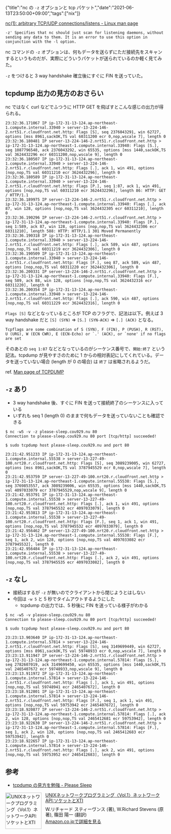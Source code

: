 {"title":"nc の `-z` オプションと tcp パケット","date":"2021-06-13T23:50:00+09:00","tags":["nix"]}

[nc\(1\): arbitrary TCP/UDP connections/listens \- Linux man page](https://linux.die.net/man/1/nc)

```
-z' Specifies that nc should just scan for listening daemons, without sending any data to them. It is an error to use this option in conjunction with the -l option.
```

nc コマンドの `-z` オプションは、何もデータを送らずにただ接続先をスキャンするというものだが、実際にどういうパケットが送られているのか軽く見てみた。

`-z` をつけると 3 way handshake 確立後にすぐに FIN を送っていた。

## tcpdump 出力の見方のおさらい

nc ではなく curl などでふつうに HTTP GET を飛ばすとこんな感じの出力が得られる。

```
23:32:36.171067 IP ip-172-31-13-124.ap-northeast-1.compute.internal.33940 > server-13-224-146-2.nrt51.r.cloudfront.net.http: Flags [S], seq 2376043291, win 62727, options [mss 8961,sackOK,TS val 60311200 ecr 0,nop,wscale 7], length 0
23:32:36.180481 IP server-13-224-146-2.nrt51.r.cloudfront.net.http > ip-172-31-13-124.ap-northeast-1.compute.internal.33940: Flags [S.], seq 1087796548, ack 2376043292, win 65535, options [mss 1440,sackOK,TS val 3624432296 ecr 60311200,nop,wscale 9], length 0
23:32:36.180507 IP ip-172-31-13-124.ap-northeast-1.compute.internal.33940 > server-13-224-146-2.nrt51.r.cloudfront.net.http: Flags [.], ack 1, win 491, options [nop,nop,TS val 60311210 ecr 3624432296], length 0
23:32:36.180589 IP ip-172-31-13-124.ap-northeast-1.compute.internal.33940 > server-13-224-146-2.nrt51.r.cloudfront.net.http: Flags [P.], seq 1:87, ack 1, win 491, options [nop,nop,TS val 60311210 ecr 3624432296], length 86: HTTP: GET / HTTP/1.1
23:32:36.189975 IP server-13-224-146-2.nrt51.r.cloudfront.net.http > ip-172-31-13-124.ap-northeast-1.compute.internal.33940: Flags [.], ack 87, win 128, options [nop,nop,TS val 3624432305 ecr 60311210], length 0
23:32:36.190296 IP server-13-224-146-2.nrt51.r.cloudfront.net.http > ip-172-31-13-124.ap-northeast-1.compute.internal.33940: Flags [P.], seq 1:589, ack 87, win 128, options [nop,nop,TS val 3624432306 ecr 60311210], length 588: HTTP: HTTP/1.1 301 Moved Permanently
23:32:36.190318 IP ip-172-31-13-124.ap-northeast-1.compute.internal.33940 > server-13-224-146-2.nrt51.r.cloudfront.net.http: Flags [.], ack 589, win 487, options [nop,nop,TS val 60311219 ecr 3624432306], length 0
23:32:36.190509 IP ip-172-31-13-124.ap-northeast-1.compute.internal.33940 > server-13-224-146-2.nrt51.r.cloudfront.net.http: Flags [F.], seq 87, ack 589, win 487, options [nop,nop,TS val 60311220 ecr 3624432306], length 0
23:32:36.200331 IP server-13-224-146-2.nrt51.r.cloudfront.net.http > ip-172-31-13-124.ap-northeast-1.compute.internal.33940: Flags [F.], seq 589, ack 88, win 128, options [nop,nop,TS val 3624432316 ecr 60311220], length 0
23:32:36.200354 IP ip-172-31-13-124.ap-northeast-1.compute.internal.33940 > server-13-224-146-2.nrt51.r.cloudfront.net.http: Flags [.], ack 590, win 487, options [nop,nop,TS val 60311229 ecr 3624432316], length 0
```

`Flags [S]` などとなっているところが TCP のフラグで、記法は以下。例えば 3 way handshake だと `[S] (SYN)` => `[S.] (SYN-ACK)` => `[.] (ACK)` となる。

```
Tcpflags are some combination of S (SYN), F (FIN), P (PUSH), R (RST), U (URG), W (ECN CWR), E (ECN-Echo) or `.' (ACK), or `none' if no flags are set
```

そのあとの `seq 1:87` などとなっているのがシーケンス番号で、`開始:終了` という記法。tcpdump が見やすさのために 1 からの相対表記にしてくれている。データを送っていない場合 (length が 0 の場合) は `終了` は省略されるようだ。

ref. [Man page of TCPDUMP](https://www.tcpdump.org/manpages/tcpdump.1.html)

## `-z` あり

- 3 way handshake 後、すぐに FIN を送って接続終了のシーケンスに入っている
- いずれも seq 1 (length 0) のままで何もデータを送っていないことも確認できる

<div></div>

```
$ nc -w5 -v -z please-sleep.cou929.nu 80
Connection to please-sleep.cou929.nu 80 port [tcp/http] succeeded!
```

<div></div>

```
$ sudo tcpdump host please-sleep.cou929.nu and port 80

23:21:42.951233 IP ip-172-31-13-124.ap-northeast-1.compute.internal.55538 > server-13-227-49-100.nrt20.r.cloudfront.net.http: Flags [S], seq 3089239005, win 62727, options [mss 8961,sackOK,TS val 3787945529 ecr 0,nop,wscale 7], length 0
23:21:42.953759 IP server-13-227-49-100.nrt20.r.cloudfront.net.http > ip-172-31-13-124.ap-northeast-1.compute.internal.55538: Flags [S.], seq 3769853557, ack 3089239006, win 65535, options [mss 1440,sackOK,TS val 4097033079 ecr 3787945529,nop,wscale 9], length 0
23:21:42.953791 IP ip-172-31-13-124.ap-northeast-1.compute.internal.55538 > server-13-227-49-100.nrt20.r.cloudfront.net.http: Flags [.], ack 1, win 491, options [nop,nop,TS val 3787945532 ecr 4097033079], length 0
23:21:42.953813 IP ip-172-31-13-124.ap-northeast-1.compute.internal.55538 > server-13-227-49-100.nrt20.r.cloudfront.net.http: Flags [F.], seq 1, ack 1, win 491, options [nop,nop,TS val 3787945532 ecr 4097033079], length 0
23:21:42.956462 IP server-13-227-49-100.nrt20.r.cloudfront.net.http > ip-172-31-13-124.ap-northeast-1.compute.internal.55538: Flags [F.], seq 1, ack 2, win 128, options [nop,nop,TS val 4097033082 ecr 3787945532], length 0
23:21:42.956484 IP ip-172-31-13-124.ap-northeast-1.compute.internal.55538 > server-13-227-49-100.nrt20.r.cloudfront.net.http: Flags [.], ack 2, win 491, options [nop,nop,TS val 3787945535 ecr 4097033082], length 0
```

## `-z` なし

- 接続はするが `-z` が無いのでクライアントから閉じようとはしない
- 今回は `-w 5` と 5 秒でタイムアウトするようにした
    - tcpdump の出力では、5 秒後に FIN を送っている様子がわかる

<div></div>

```
$ nc -w5 -v please-sleep.cou929.nu 80
Connection to please-sleep.cou929.nu 80 port [tcp/http] succeeded!
```

<div></div>

```
$ sudo tcpdump host please-sleep.cou929.nu and port 80

23:23:13.903640 IP ip-172-31-13-124.ap-northeast-1.compute.internal.57814 > server-13-224-146-2.nrt51.r.cloudfront.net.http: Flags [S], seq 3149699449, win 62727, options [mss 8961,sackOK,TS val 59748933 ecr 0,nop,wscale 7], length 0
23:23:13.911947 IP server-13-224-146-2.nrt51.r.cloudfront.net.http > ip-172-31-13-124.ap-northeast-1.compute.internal.57814: Flags [S.], seq 2782607019, ack 3149699450, win 65535, options [mss 1440,sackOK,TS val 2465407672 ecr 59748933,nop,wscale 9], length 0
23:23:13.911972 IP ip-172-31-13-124.ap-northeast-1.compute.internal.57814 > server-13-224-146-2.nrt51.r.cloudfront.net.http: Flags [.], ack 1, win 491, options [nop,nop,TS val 59748941 ecr 2465407672], length 0
23:23:18.912801 IP ip-172-31-13-124.ap-northeast-1.compute.internal.57814 > server-13-224-146-2.nrt51.r.cloudfront.net.http: Flags [F.], seq 1, ack 1, win 491, options [nop,nop,TS val 59753942 ecr 2465407672], length 0
23:23:18.920877 IP server-13-224-146-2.nrt51.r.cloudfront.net.http > ip-172-31-13-124.ap-northeast-1.compute.internal.57814: Flags [.], ack 2, win 128, options [nop,nop,TS val 2465412681 ecr 59753942], length 0
23:23:18.922630 IP server-13-224-146-2.nrt51.r.cloudfront.net.http > ip-172-31-13-124.ap-northeast-1.compute.internal.57814: Flags [F.], seq 1, ack 2, win 128, options [nop,nop,TS val 2465412683 ecr 59753942], length 0
23:23:18.922657 IP ip-172-31-13-124.ap-northeast-1.compute.internal.57814 > server-13-224-146-2.nrt51.r.cloudfront.net.http: Flags [.], ack 2, win 491, options [nop,nop,TS val 59753952 ecr 2465412683], length 0
```

## 参考

- [tcpdump の見方を勉強 \- Please Sleep](https://please-sleep.cou929.nu/tcpdump-study-pt1.html)

<div class="amazlet-box" style="margin-bottom:0px;"><div class="amazlet-image" style="float:left;margin:0px 12px 1px 0px;"><a href="http://www.amazon.co.jp/exec/obidos/ASIN/4894712059/pleasesleep-22/ref=nosim/" name="amazletlink" target="_blank"><img src="https://images-na.ssl-images-amazon.com/images/I/213B9PVJD1L._BO1,204,203,200_.jpg" alt="UNIXネットワークプログラミング〈Vol.1〉ネットワークAPI:ソケットとXTI" style="border: none; width: 113px;" /></a></div><div class="amazlet-info" style="line-height:120%; margin-bottom: 10px"><div class="amazlet-name" style="margin-bottom:10px;line-height:120%"><a href="http://www.amazon.co.jp/exec/obidos/ASIN/4894712059/pleasesleep-22/ref=nosim/" name="amazletlink" target="_blank">UNIXネットワークプログラミング〈Vol.1〉ネットワークAPI:ソケットとXTI</a></div><div class="amazlet-detail">W.リチャード スティーヴンス (著), W.Richard Stevens (原著), 篠田 陽一 (翻訳)<br/></div><div class="amazlet-sub-info" style="float: left;"><div class="amazlet-link" style="margin-top: 5px"><a href="http://www.amazon.co.jp/exec/obidos/ASIN/4894712059/pleasesleep-22/ref=nosim/" name="amazletlink" target="_blank">Amazon.co.jpで詳細を見る</a></div></div></div><div class="amazlet-footer" style="clear: left"></div></div>
